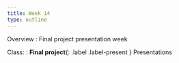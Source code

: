 ```yaml
---
title: Week 14
type: outline
---
```


Overview
: Final project presentation week

Class:
: **Final project**{: .label .label-present } Presentations
